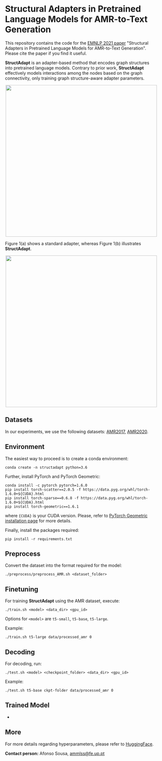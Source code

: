 # Structural Adapters in Pretrained Language Models for AMR-to-Text Generation

This repository contains the code for the [EMNLP 2021 paper](https://arxiv.org/pdf/2103.09120.pdf) "Structural Adapters in Pretrained Language Models for AMR-to-Text Generation". Please cite the paper if you find it useful. 

**StructAdapt** is an adapter-based method that encodes graph structures into pretrained language models. Contrary to prior work, **StructAdapt** effectively models interactions among the nodes based on the graph connectivity, only training graph
structure-aware adapter parameters.

<p align="center">
<img src="img/figure1-adapter-paper.png" width="500">
</p>

Figure 1(a) shows a standard adapter, whereas Figure 1(b) illustrates **StructAdapt**.
<p align="center">
<img src="img/adapter.png" width="500">
</p>

## Datasets

In our experiments, we use the following datasets: [AMR2017](https://catalog.ldc.upenn.edu/LDC2017T10), [AMR2020](https://catalog.ldc.upenn.edu/LDC2020T02).

## Environment

The easiest way to proceed is to create a conda environment:
```
conda create -n structadapt python=3.6
```

Further, install PyTorch and PyTorch Geometric:

```
conda install -c pytorch pytorch=1.6.0
pip install torch-scatter==2.0.5 -f https://data.pyg.org/whl/torch-1.6.0+${CUDA}.html
pip install torch-sparse==0.6.8 -f https://data.pyg.org/whl/torch-1.6.0+${CUDA}.html
pip install torch-geometric==1.6.1
```
where `{CUDA}` is your CUDA version. Please, refer to [PyTorch Geometric installation page](https://pytorch-geometric.readthedocs.io/en/latest/notes/installation.html) for more details.

Finally, install the packages required:

```
pip install -r requirements.txt
```

## Preprocess

Convert the dataset into the format required for the model:

```
./preprocess/preprocess_AMR.sh <dataset_folder>
```


## Finetuning

For training **StructAdapt** using the AMR dataset, execute:
```
./train.sh <model> <data_dir> <gpu_id> 
```
 
Options for `<model>` are `t5-small`, `t5-base`, `t5-large`. 

Example:
```
./train.sh t5-large data/processed_amr 0
```


## Decoding

For decoding, run:
```
./test.sh <model> <checkpoint_folder> <data_dir> <gpu_id>
```

Example:
```
./test.sh t5-base ckpt-folder data/processed_amr 0
```


## Trained Model

-

## More
For more details regarding hyperparameters, please refer to [HuggingFace](https://huggingface.co/).


**Contact person:** Afonso Sousa, ammlss@fe.up.pt
